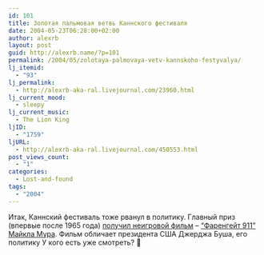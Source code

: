```yaml
---
id: 101
title: Золотая пальмовая ветвь Каннского фестиваля
date: 2004-05-23T06:28:00+02:00
author: alexrb
layout: post
guid: http://alexrb.name/?p=101
permalink: /2004/05/zolotaya-palmovaya-vetv-kannskoho-festyvalya/
lj_itemid:
  - "93"
lj_permalink:
  - http://alexrb-aka-ral.livejournal.com/23960.html
lj_current_mood:
  - sleepy
lj_current_music:
  - The Lion King
ljID:
  - "1759"
ljURL:
  - http://alexrb-aka-ral.livejournal.com/450553.html
post_views_count:
  - "1"
categories:
  - Lost-and-found
tags:
  - "2004"
---
```

Итак, Каннский фестиваль тоже рванул в политику. Главный приз (впервые после 1965 года) [получил неигровой фильм](http://news.bbc.co.uk/hi/russian/entertainment/newsid_3739000/3739397.stm) &#8211; [&#8220;Фаренгейт 911&#8221; Майкла Мура](http://imdb.com/title/tt0361596/). Фильм обличает президента США Джерджа Буша, его политику У кого есть уже смотреть? 🙂